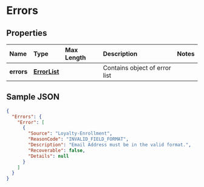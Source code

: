 # Errors

## Properties <a name="properties"></a>

| Name | Type | Max Length | Description | Notes |
| :--- | :--- | :--------- | :---------- | :---- |
| **errors** | [**ErrorList**](ErrorList.md) | | Contains object of error list | |

## Sample JSON

```json
{
  "Errors": {
    "Error": [
      {
        "Source": "Loyalty-Enrollment",
        "ReasonCode": "INVALID_FIELD_FORMAT",
        "Description": "Email Address must be in the valid format.",
        "Recoverable": false,
        "Details": null
      }
    ]
  }
}
```
